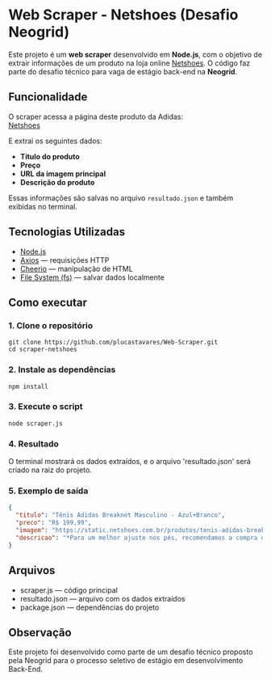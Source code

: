 # Web Scraper - Netshoes (Desafio Neogrid)
Este projeto é um **web scraper** desenvolvido em **Node.js**, com o objetivo de extrair informações de um produto na loja online [Netshoes](https://www.netshoes.com.br/). O código faz parte do desafio técnico para vaga de estágio back-end na **Neogrid**.

## Funcionalidade

O scraper acessa a página deste produto da Adidas:  
[Netshoes](https://www.netshoes.com.br/p/tenis-adidas-breaknet-masculino-NQQ-4378-058)

E extrai os seguintes dados:

- **Título do produto**
- **Preço**
- **URL da imagem principal**
- **Descrição do produto**

Essas informações são salvas no arquivo `resultado.json` e também exibidas no terminal.


## Tecnologias Utilizadas

- [Node.js](https://nodejs.org/)
- [Axios](https://www.npmjs.com/package/axios) — requisições HTTP
- [Cheerio](https://www.npmjs.com/package/cheerio) — manipulação de HTML
- [File System (fs)](https://nodejs.org/api/fs.html) — salvar dados localmente


## Como executar

### 1. Clone o repositório
```
git clone https://github.com/plucastavares/Web-Scraper.git
cd scraper-netshoes
```

### 2. Instale as dependências
```
npm install
```

### 3. Execute o script
```
node scraper.js
```

### 4. Resultado
O terminal mostrará os dados extraídos, e o arquivo 'resultado.json' será criado na raiz do projeto.

### 5. Exemplo de saída

```json
{
  "titulo": "Tênis Adidas Breaknet Masculino - Azul+Branco",
  "preco": "R$ 199,99",
  "imagem": "https://static.netshoes.com.br/produtos/tenis-adidas-breaknet-masculino/58/NQQ-4378-058/NQQ-4378-058_zoom1.jpg?ts=1750257656&ims=544x",
  "descricao": "*Para um melhor ajuste nos pés, recomendamos a compra de um tamanho menor do que o seu usual. Forma grande.* Estilo atemporal para diversos momentos e combinações. Com modelo clássico, o tênis adidas Breaknet traz as listras icônicas da marca nas laterais, com opções de cores lisas e também animal print. Desenvolvido com material resistente e firme, traz perfuros para respirabilidade, forro acolchoado e solado resistente ao desgaste. Um tênis masculino versátil para usar com peças que vão da calça jeans à calça jogger ou bermudas masculinas. Conte com a Adidas para complementar o seu look urbano!"
}
```

## Arquivos
- scraper.js — código principal
- resultado.json — arquivo com os dados extraídos
- package.json — dependências do projeto

## Observação
Este projeto foi desenvolvido como parte de um desafio técnico proposto pela Neogrid para o processo seletivo de estágio em desenvolvimento Back-End.
